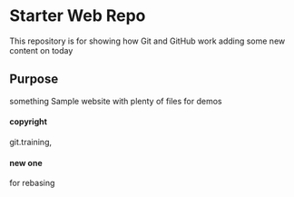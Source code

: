 # Starter Web Repo

This repository is for showing how Git and GitHub work adding some new content on today

## Purpose
something
Sample website with plenty of files for demos
#### copyright
git.training,
#### new one
for rebasing

